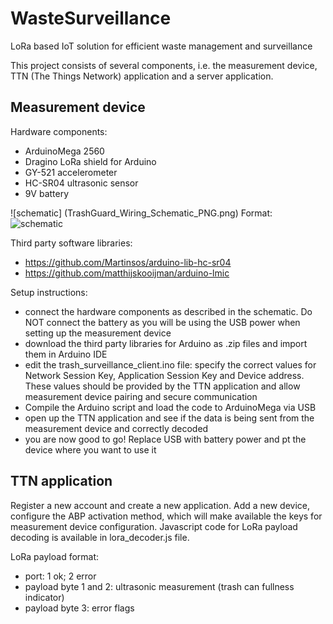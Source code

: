 # WasteSurveillance
LoRa based IoT solution for efficient waste management and surveillance

This project consists of several components, i.e. the measurement device, TTN (The Things Network) application and a server application.

## Measurement device

Hardware components:
 - ArduinoMega 2560
 - Dragino LoRa shield for Arduino
 - GY-521 accelerometer
 - HC-SR04 ultrasonic sensor
 - 9V battery

![schematic] (TrashGuard_Wiring_Schematic_PNG.png)
Format: ![schematic](url)

Third party software libraries:
 - https://github.com/Martinsos/arduino-lib-hc-sr04
 - https://github.com/matthijskooijman/arduino-lmic
 
 Setup instructions:
  - connect the hardware components as described in the schematic. Do NOT connect the battery as you will be using the USB power when setting up the measurement device
  - download the third party libraries for Arduino as .zip files and import them in Arduino IDE
  - edit the trash_surveillance_client.ino file: specify the correct values for Network Session Key, Application Session Key and Device address. These values should be provided by the TTN application and allow measurement device pairing and secure communication
  - Compile the Arduino script and load the code to ArduinoMega via USB
  - open up the TTN application and see if the data is being sent from the measurement device and correctly decoded
  - you are now good to go! Replace USB with battery power and pt the device where you want to use it
  
  ## TTN application
  
  Register a new account and create a new application. Add a new device, configure the ABP activation method, which will make available the keys for measurement device configuration. Javascript code for LoRa payload decoding is available in lora_decoder.js file. 
  
LoRa payload format:
 - port: 1 ok; 2 error
 - payload byte 1 and 2: ultrasonic measurement (trash can fullness indicator)
 - payload byte 3: error flags

